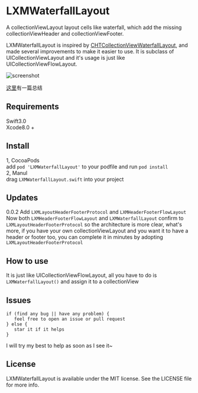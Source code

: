 # LXMWaterfallLayout
A collectionViewLayout layout cells like waterfall, which add the missing collectionViewHeader and collectionViewFooter.

LXMWaterfallLayout is inspired by [CHTCollectionViewWaterfallLayout](https://github.com/chiahsien/CHTCollectionViewWaterfallLayout), and made several improvements to make it easier to use. It is subclass of UICollectionViewLayout and it's usage is just like UICollectionViewFlowLayout.    

![screenshot](https://github.com/Phelthas/LXMWaterfallLayout/blob/master/ScreenShots/LXMWaterfallLayout.gif)

[这里](http://www.jianshu.com/p/82daa5db4a74)有一篇总结
## Requirements
Swift3.0    
Xcode8.0 +    

## Install
1, CocoaPods    
   add `pod 'LXMWaterfallLayout'` to your podfile and run `pod install`    
2, Manul    
   drag `LXMWaterfallLayout.swift` into your project 


## Updates
0.0.2  Add `LXMLayoutHeaderFooterProtocol` and `LXMHeaderFooterFlowLayout`    
Now both `LXMHeaderFooterFlowLayout` and `LXMWaterfallLayout` confirm to `LXMLayoutHeaderFooterProtocol` so the architecture is more clear, what's more, if you have your own collectionViewLayout and you want it to have a header or footer too, you can complete it in minutes by adopting `LXMLayoutHeaderFooterProtocol`
      

## How to use
It is just like UICollectionViewFlowLayout, all you have to do is `LXMWaterfallLayout()` and assign it to a collectionView

## Issues
```
if (find any bug || have any problem) {
   feel free to open an issue or pull request
} else {
   star it if it helps
}
```
I will try my best to help as soon as I see it~

## License
LXMWaterfallLayout is available under the MIT license. See the LICENSE file for more info.

